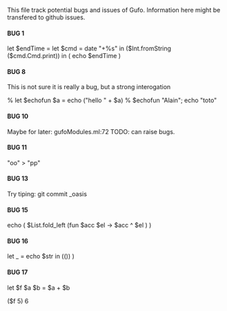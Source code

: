 This file track potential bugs and issues of Gufo.
Information here might be transfered to github issues.


#### BUG 1 ####
let $endTime = let $cmd = date "+%s" in ($Int.fromString ($cmd.Cmd.print)) in ( echo $endTime )

#### BUG 8 ####

This is not sure it is really a bug, but a strong interogation

% let $echofun $a = echo ("hello " + $a)
% $echofun "Alain"; echo "toto"

#### BUG 10 ####

Maybe for later:
gufoModules.ml:72 TODO: can raise bugs.

#### BUG 11 ####

"oo" > "pp"

#### BUG 13 ####

Try tiping:
git commit _oasis

#### BUG 15 ####
echo ( $List.fold_left (fun $acc $el  -> $acc ^ $el )  )

#### BUG 16 ####
let _ = echo $str in (()) )

#### BUG 17 ####
let $f $a $b = $a + $b

($f 5) 6


